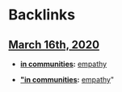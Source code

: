 
# Backlinks
## [March 16th, 2020](<March 16th, 2020.md>)
- **[in communities](<in communities.md>):** [empathy](<empathy.md>)

- **["in communities](<"in communities.md>):** [empathy](<empathy.md>)"


